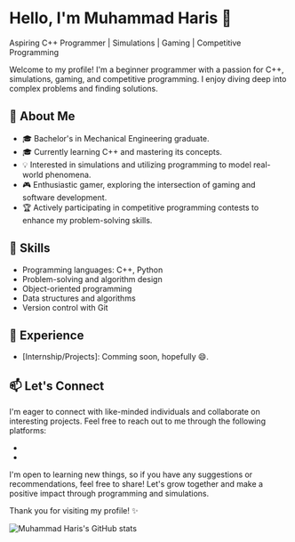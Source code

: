 # Hello, I'm Muhammad Haris 👋

Aspiring C++ Programmer | Simulations | Gaming | Competitive Programming

Welcome to my profile! I'm a beginner programmer with a passion for C++, simulations, gaming, and competitive programming. I enjoy diving deep into complex problems and finding solutions.

## 🌱 About Me

- 🎓 Bachelor's in Mechanical Engineering graduate. 
- 🎓 Currently learning C++ and mastering its concepts.
- 💡 Interested in simulations and utilizing programming to model real-world phenomena.
- 🎮 Enthusiastic gamer, exploring the intersection of gaming and software development.
- 🏆 Actively participating in competitive programming contests to enhance my problem-solving skills.

## 🚀 Skills

- Programming languages: C++, Python
- Problem-solving and algorithm design
- Object-oriented programming
- Data structures and algorithms
- Version control with Git

## 💼 Experience

- [Internship/Projects]: Comming soon, hopefully 😄.

## 📫 Let's Connect

I'm eager to connect with like-minded individuals and collaborate on interesting projects. Feel free to reach out to me through the following platforms:

- [LinkedIn]: www.linkedin.com/in/mechanical-artisan
- [Email]: harriskhan047@outlook.com

I'm open to learning new things, so if you have any suggestions or recommendations, feel free to share! Let's grow together and make a positive impact through programming and simulations.

Thank you for visiting my profile! ✨


![Muhammad Haris's GitHub stats](https://github-readme-stats.vercel.app/api?username=headlessNode&show_icons=true&theme=rose_pine&count_private=true)
